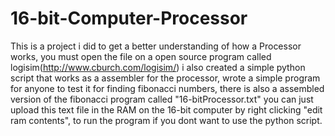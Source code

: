 # 16-bit-Computer-Processor
This is a project i did to get a better understanding of how a Processor works, you must open the file on a open source program called logisim(http://www.cburch.com/logisim/) i also created a simple python script that works as a assembler for the processor, wrote a simple program for anyone to test it for finding fibonacci numbers, there is also a assembled version of the fibonacci program called "16-bitProcessor.txt" you can just upload this text file in the RAM on the 16-bit computer by right clicking "edit ram contents", to run the program if you dont want to use the python script.  



